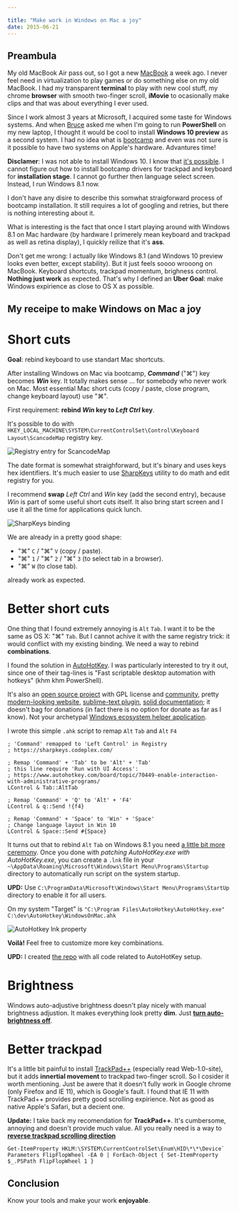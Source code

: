 ```yaml
---

title: "Make work in Windows on Mac a joy"
date: 2015-06-21
---
```


Preambula
----------------------

My old MacBook Air pass out, so I got a new [MacBook](https://www.apple.com/macbook/) a week ago.
I never feel need in virtualization to play games or do something else on my old MacBook.
I had my transparent **terminal** to play with new cool stuff, my chrome **browser** with smooth two-finger scroll, 
**iMovie** to ocasionally make clips and that was about everything I ever used.

Since I work almost 3 years at Microsoft, I acquired some taste for Windows systems.
And when [Bruce](https://twitter.com/BrucePayette) asked me when I'm going to run **PowerShell** on my new laptop, 
I thought it would be cool to install **Windows 10 preview** as a second system.
I had no idea what is [bootcamp](http://www.apple.com/support/bootcamp/) and even was not sure is it possible to have two systems on Apple's hardware.
Advantures time!

**Disclamer**: I was not able to install Windows 10. 
I know that [it's possible](http://www.pcworld.com/article/2824227/how-to-install-the-windows-10-technical-preview-on-a-mac.html).
I cannot figure out how to install bootcamp drivers for trackpad and keyboard for **installation stage**.
I cannot go further then language select screen. Instead, I run Windows 8.1 now.

I don't have any disire to describe this somwhat straigforward process of bootcamp installation.
It still requires a lot of googling and retries, but there is nothing interesting about it.

What is interesting is the fact that once I start playing around with Windows 8.1 on Mac hardware 
(by hardware I primerely mean keyboard and trackpad as well as retina display),
I quickly reilize that it's **ass**.

Don't get me wrong: I actually like Windows 8.1 (and Windows 10 preview looks even better, except stability).
But it just feels soooo wrooong on MacBook. 
Keyboard shortcuts, trackpad momentum, brighness control. 
**Nothing just work** as expected. 
That's why I defined an **Uber Goal**: make Windows expirience as close to OS X as possible.

My receipe to make Windows on Mac a joy
----------------------

Short cuts
===============

**Goal**: rebind keyboard to use standart Mac shortcuts.

After installing Windows on Mac via bootcamp, _**Command**_ ("&#8984;") key becomes _**Win**_ key.
It totally makes sense ... for somebody who never work on Mac.
Most essential Mac short cuts (copy / paste, close program, change keyboard layout) use "&#8984;".

First requirement: **rebind _Win_ key to _Left Ctrl_ key**.

It's possible to do with `HKEY_LOCAL_MACHINE\SYSTEM\CurrentControlSet\Control\Keyboard Layout\ScancodeMap` registry key. 

![Registry entry for ScancodeMap](/images/WindowsOnMac/RegistryScancodeMap.png)

The date format is somewhat straighforward, but it's binary and uses keys hex identifiers. 
It's much easier to use [SharpKeys](https://github.com/randyrants/sharpkeys) utility to do math and edit registry for you.

I recommend **swap** _Left Ctrl_ and _Win_ key (add the second entry), because _Win_ is part of some useful short cuts itself.
It also bring start screen and I use it all the time for applications quick lunch. 

![SharpKeys binding](/images/WindowsOnMac/SharpKeysBinding.png)

We are already in a pretty good shape: 

-   "&#8984;" `C` / "&#8984;" `V` (copy / paste).
-   "&#8984;" `1` / "&#8984;" `2` / "&#8984;" `3` (to select tab in a browser).
-   "&#8984;" `W` (to close tab).

already work as expected.    

Better short cuts
===============

One thing that I found extremely annoying is `Alt` `Tab`.
I want it to be the same as OS X: "&#8984;" `Tab`.
But I cannot achive it with the same registry trick: it would conflict with my existing binding.
We need a way to rebind **combinations**.

I found the solution in [AutoHotKey](https://www.autohotkey.com/).
I was particularly interested to try it out, since one of their tag-lines is "Fast scriptable desktop automation with hotkeys" (khm khm PowerShell).

It's also an [open source project](https://github.com/AutoHotkey/AutoHotkey) with GPL license and [community](https://github.com/ahkscript),
pretty [modern-looking website](https://www.autohotkey.com/),
[sublime-text plugin](https://github.com/ahkscript/SublimeAutoHotkey),
[solid documentation](https://www.autohotkey.com/docs/v1/Hotkeys.htm);
it doesn't bag for donations (in fact there is no option for donate as far as I know).
Not your archetypal [Windows ecosystem helper application](http://trackpad.powerplan7.com/).

I wrote this simple `.ahk` script to remap `Alt` `Tab` and `Alt` `F4`

	; 'Command' remapped to 'Left Control' in Registry
	; https://sharpkeys.codeplex.com/
	
	; Remap 'Command' + 'Tab' to be 'Alt' + 'Tab'
	; this line require 'Run with UI Access': 
	; https://www.autohotkey.com/board/topic/70449-enable-interaction-with-administrative-programs/
	LControl & Tab::AltTab 
	
	; Remap 'Command' + 'Q' to 'Alt' + 'F4'
	LControl & q::Send !{f4}
	
	; Remap 'Command' + 'Space' to 'Win' + 'Space' 
	; Change language layout in Win 10
	LControl & Space::Send #{Space}

It turns out that to rebind `Alt` `Tab` on Windows 8.1 you need [a little bit more ceremony](https://www.autohotkey.com/board/topic/70449-enable-interaction-with-administrative-programs/).
Once you done with _patching AutoHotKey.exe with AutoHotKey.exe_, 
you can create a `.lnk` file in your `~\AppData\Roaming\Microsoft\Windows\Start Menu\Programs\Startup` directory to automatically run script on the system startup.

**UPD:** Use `C:\ProgramData\Microsoft\Windows\Start Menu\Programs\StartUp` directory to enable it for all users. 

On my system "Target" is `"C:\Program Files\AutoHotkey\AutoHotkey.exe" C:\dev\AutoHotkey\WindowsOnMac.ahk`

![AutoHotkey lnk property](/images/WindowsOnMac/AutoHotKeyLnk.png)

**Voilà!** Feel free to customize more key combinations. 

**UPD:** I created [the repo](https://github.com/vors/AutoHotKey-Mac) with all code related to AutoHotKey setup.

Brightness
===============

Windows auto-adjustive brightness doesn't play nicely with manual brightness adjustion.
It makes everything look pretty **dim**.
Just **[turn auto-brightness off](https://discussions.apple.com/thread/4073073?tstart=0)**.

Better trackpad
===============

It's a little bit painful to install [TrackPad++](http://trackpad.powerplan7.com/) (especially read Web-1.0-site), 
but it adds **innertial movement** to trackpad two-finger scroll. 
So I cosider it worth mentioning.
Just be awere that it doesn't fully work in Google chrome (only Firefox and IE 11), which is Google's fault.
I found that IE 11 with TrackPad++ provides pretty good scrolling expirience. Not as good as native Apple's Safari, but a decient one.

**Update:**
I take back my recomendation for **TrackPad++**.
It's cumbersome, annoying and doesn't provide much value.
All you really need is a way to [**reverse trackpad scrolling direction**](http://superuser.com/questions/310681/inverting-direction-of-mouse-scroll-wheel)

    Get-ItemProperty HKLM:\SYSTEM\CurrentControlSet\Enum\HID\*\*\Device` Parameters FlipFlopWheel -EA 0 | ForEach-Object { Set-ItemProperty $_.PSPath FlipFlopWheel 1 }

Conclusion
---------------------

Know your tools and make your work **enjoyable**.

